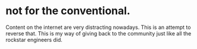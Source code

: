 
# not for the conventional.

Content on the internet are very distracting nowadays. This is an attempt to reverse that.
This is my way of giving back to the community just like all the rockstar engineers did.
